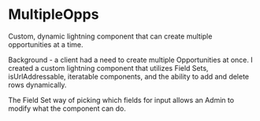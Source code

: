 # MultipleOpps
Custom, dynamic lightning component that can create multiple opportunities at a time. 

Background - a client had a need to create multiple Opportunities at once. I created a custom lightning component that utilizes Field Sets, isUrlAddressable, iteratable components, and the ability to add and delete rows dynamically. 

The Field Set way of picking which fields for input allows an Admin to modify what the component can do. 
